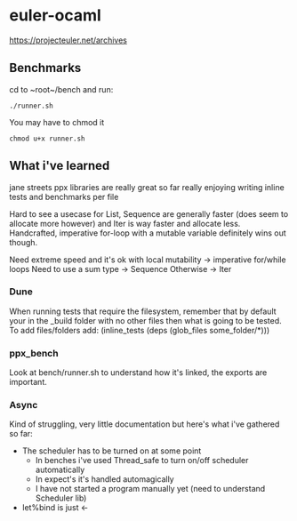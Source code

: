 # euler-ocaml

https://projecteuler.net/archives

## Benchmarks

cd to ~root~/bench and run:
```properties
./runner.sh
```

You may have to chmod it
```properties
chmod u+x runner.sh
```


## What i've learned
jane streets ppx libraries are really great so far really enjoying writing inline tests and benchmarks per file

Hard to see a usecase for List, Sequence are generally faster (does seem to allocate more however) and Iter is way faster and allocate less. Handcrafted, imperative for-loop with a mutable variable definitely wins out though.

Need extreme speed and it's ok with local mutability -> imperative for/while loops
Need to use a sum type -> Sequence
Otherwise -> Iter

### Dune
When running tests that require the filesystem, remember that by default your in the _build folder with no other files then what is going to be tested. To add files/folders add:  (inline_tests (deps (glob_files some_folder/*)))


### ppx_bench
Look at bench/runner.sh to understand how it's linked, the exports are important.

### Async
Kind of struggling, very little documentation but here's what i've gathered so far:
  * The scheduler has to be turned on at some point
    * In benches i've used Thread_safe to turn on/off scheduler automatically
    * In expect's it's handled automagically
    * I have not started a program manually yet (need to understand Scheduler lib)
  * let%bind is just <-
